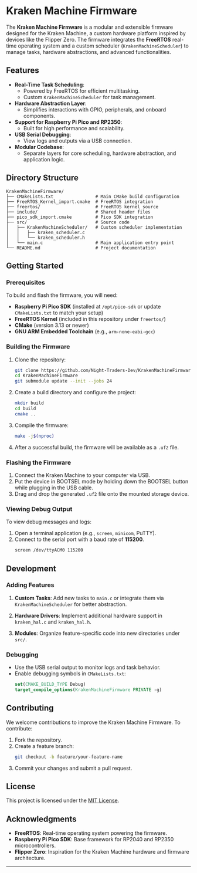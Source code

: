 
# Kraken Machine Firmware

The **Kraken Machine Firmware** is a modular and extensible firmware designed for the Kraken Machine, a custom hardware platform inspired by devices like the Flipper Zero. The firmware integrates the **FreeRTOS** real-time operating system and a custom scheduler (`KrakenMachineScheduler`) to manage tasks, hardware abstractions, and advanced functionalities.

## Features

- **Real-Time Task Scheduling**:
  - Powered by FreeRTOS for efficient multitasking.
  - Custom `KrakenMachineScheduler` for task management.
- **Hardware Abstraction Layer**:
  - Simplifies interactions with GPIO, peripherals, and onboard components.
- **Support for Raspberry Pi Pico and RP2350**:
  - Built for high performance and scalability.
- **USB Serial Debugging**:
  - View logs and outputs via a USB connection.
- **Modular Codebase**:
  - Separate layers for core scheduling, hardware abstraction, and application logic.

## Directory Structure

```
KrakenMachineFirmware/
├── CMakeLists.txt                # Main CMake build configuration
├── FreeRTOS_Kernel_import.cmake  # FreeRTOS integration
├── freertos/                     # FreeRTOS kernel source
├── include/                      # Shared header files
├── pico_sdk_import.cmake         # Pico SDK integration
├── src/                          # Source code
│   ├── KrakenMachineScheduler/   # Custom scheduler implementation
│   │   ├── kraken_scheduler.c
│   │   └── kraken_scheduler.h
│   └── main.c                    # Main application entry point
└── README.md                     # Project documentation
```

## Getting Started

### Prerequisites

To build and flash the firmware, you will need:

- **Raspberry Pi Pico SDK** (installed at `/opt/pico-sdk` or update `CMakeLists.txt` to match your setup)
- **FreeRTOS Kernel** (included in this repository under `freertos/`)
- **CMake** (version 3.13 or newer)
- **GNU ARM Embedded Toolchain** (e.g., `arm-none-eabi-gcc`)

### Building the Firmware

1. Clone the repository:
   ```bash
   git clone https://github.com/Night-Traders-Dev/KrakenMachineFirmware.git
   cd KrakenMachineFirmware
   git submodule update --init --jobs 24 
   ```

2. Create a build directory and configure the project:
   ```bash
   mkdir build
   cd build
   cmake ..
   ```

3. Compile the firmware:
   ```bash
   make -j$(nproc)
   ```

4. After a successful build, the firmware will be available as a `.uf2` file.

### Flashing the Firmware

1. Connect the Kraken Machine to your computer via USB.
2. Put the device in BOOTSEL mode by holding down the BOOTSEL button while plugging in the USB cable.
3. Drag and drop the generated `.uf2` file onto the mounted storage device.

### Viewing Debug Output

To view debug messages and logs:

1. Open a terminal application (e.g., `screen`, `minicom`, PuTTY).
2. Connect to the serial port with a baud rate of **115200**.
   ```bash
   screen /dev/ttyACM0 115200
   ```

## Development

### Adding Features

1. **Custom Tasks**:
   Add new tasks to `main.c` or integrate them via `KrakenMachineScheduler` for better abstraction.

2. **Hardware Drivers**:
   Implement additional hardware support in `kraken_hal.c` and `kraken_hal.h`.

3. **Modules**:
   Organize feature-specific code into new directories under `src/`.

### Debugging

- Use the USB serial output to monitor logs and task behavior.
- Enable debugging symbols in `CMakeLists.txt`:
  ```cmake
  set(CMAKE_BUILD_TYPE Debug)
  target_compile_options(KrakenMachineFirmware PRIVATE -g)
  ```

## Contributing

We welcome contributions to improve the Kraken Machine Firmware. To contribute:

1. Fork the repository.
2. Create a feature branch:
   ```bash
   git checkout -b feature/your-feature-name
   ```
3. Commit your changes and submit a pull request.

## License

This project is licensed under the [MIT License](LICENSE).

## Acknowledgments

- **FreeRTOS**: Real-time operating system powering the firmware.
- **Raspberry Pi Pico SDK**: Base framework for RP2040 and RP2350 microcontrollers.
- **Flipper Zero**: Inspiration for the Kraken Machine hardware and firmware architecture.

---
